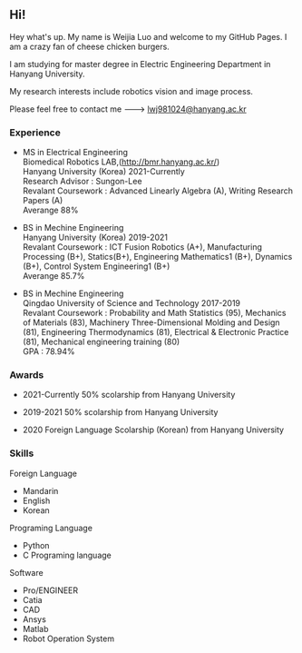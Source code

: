 ## Hi! 

Hey what's up. My name is Weijia Luo and welcome to my GitHub Pages. I am a crazy fan of cheese chicken burgers.

I am studying for master degree in Electric Engineering Department in Hanyang University.  

My research interests include robotics vision and image process.  

Please feel free to contact me ---> lwj981024@hanyang.ac.kr

### Experience


* MS  in Electrical Engineering  
Biomedical Robotics LAB,(http://bmr.hanyang.ac.kr/)  
Hanyang University  (Korea)                  2021-Currently    
Research Advisor : Sungon-Lee  
Revalant Coursework : Advanced Linearly Algebra (A), Writing Research Papers (A)  
Averange 88%


* BS  in Mechine Engineering  
Hanyang University (Korea)                    2019-2021  
Revalant Coursework : ICT Fusion Robotics (A+), Manufacturing Processing (B+), Statics(B+), Engineering Mathematics1 (B+), Dynamics (B+), Control System Engineering1 (B+)  
Averange 85.7%



* BS  in Mechine Engineering  
Qingdao University of Science and Technology  2017-2019  
Revalant Coursework : Probability and Math Statistics (95),  Mechanics of Materials (83), Machinery Three-Dimensional Molding and Design (81), Engineering Thermodynamics (81), Electrical & Electronic Practice (81), Mechanical engineering training (80)  
GPA : 78.94%  

### Awards

* 2021-Currently 
50% scolarship from Hanyang University

* 2019-2021 
50% scolarship from Hanyang University


* 2020
Foreign Language Scolarship (Korean) from Hanyang University  

### Skills

Foreign Language
* Mandarin
* English
* Korean

Programing Language
* Python
* C Programing language

Software 
* Pro/ENGINEER
* Catia
* CAD
* Ansys
* Matlab
* Robot Operation System
